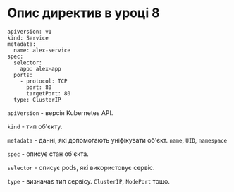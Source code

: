 # Опис директив в уроці 8
```
apiVersion: v1
kind: Service
metadata:
  name: alex-service
spec:
  selector:
    app: alex-app
  ports:
    - protocol: TCP
      port: 80
      targetPort: 80
  type: ClusterIP
```
`apiVersion` - версія Kubernetes API.

`kind` - тип об'єкту.

`metadata` - данні, які допомогають уніфікувати об'єкт. `name`, `UID`, `namespace`

`spec` - описує стан об'єкта. 

`selector` - описує pods, які використовує сервіс. 

`type` - визначає тип сервісу. `ClusterIP`, `NodePort` тощо. 
